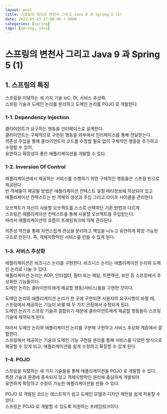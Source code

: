 ```yaml
---
layout: post
title: 스프링의 특징과 변천사 그리고 Java 9 과 Spring 5 (1)
date: 2022-05-23 17:00:00 + 0900
categories: [spring]
tags: [spring, java]
---
```

# 스프링의 변천사 그리고 Java 9 과 Spring 5 (1)

## 1. 스프링의 특징
스프링을 지탱하는 세 가지 기술 IoC, DI, 서비스 추상화.     
스프링 기술과 도메인 논리를 분리하고 도메인 논리를 POJO 로 개발한다.

### 1-1. Dependency Injection
클라이언트가 요구하는 행동을 인터페이스로 설계한다.    
클라이언트는 구체적으로 구현된 행동을 외부에서 인터페이스를 통해 전달받는다.    
의존성 주입을 통해 클라이언트의 코드를 수정할 필요 없이 구체적인 행동을 추가하고 수정할 수 있어,    
유연하고 확장성이 좋은 애플리케이션을 개발할 수 있다.    

### 1-2. Inversion Of Control
애플리케이션에서 제공하는 서비스를 수행하기 위한 구체적인 행동들은 스프링 빈으로 제공된다.    
빈 객체들이 제공될 방법은 애플리케이션 컨텍스트 설정 메타정보에 작성되어 있고    
애플리케이션 컨텍스트는 빈 객체의 생성과 주입 그리고 라이프 사이클을 관리한다.    

오브젝트가 자신이 사용할 오브젝트를 스스로 선택하던 기존 방법과 다르게   
스프링은 애플리케이션 컨텍스트를 통해 사용할 오브젝트를 주입받는다.   
따라서 애플리케이션의 흐름이 프레임워크에 의해 관리된다.   

의존성 역전을 통해 자연스럽게 관심을 분리하고 책임을 나누고 유연하게 확장 가능한 구조로 만든다.
즉, 객체지향적인 서비스를 만들 수 있게 된다.

### 1-3. 서비스 추상화
애플리케이션은 비즈니스 논리를 구현한다. 비즈니스 논리는 애플리케이션 논리와 도메인 논리로 나눌 수 있다.    
애플리케이션 논리는 AOP, 인터셉터, 필터 또는 메일, 트랜잭션, 보안 등 스프링에서 추상화한 기능들이다.    
도메인 논리는 클라이언트에게 제공할 행동(서비스)들을 구현한 것이다.    

도메인 논리와 애플리케이션 논리가 한 곳에 구현되면 사용자의 요구사항이 바뀔 때,   
스프링에서 제공하는 기능이 바뀔 때 두 가지 관점에서 수정되게 된다.     
도메인 논리가 스프링 기술과 결합되기 때문에 클라이언트에게 제공할 행동들이 스프링 기술에 제약되게 된다.   

따라서 도메인 논리와 애플리케이션 논리를 구분해 구현하고 서비스 추상화 계층에서 결합한다.    
스프링에서 제공하는 기술과 도메인 기능 구현을 분리를 통해 서비스를 다양한 방식으로 제공할 수 있게 되고,
애플리케이션을 쉽게 수정하고 확장할 수 있게 된다.

### 1-4. POJO
스프링을 지탱하는 세 가지 기술들을 통해 애플리케이션을 POJO 로 개발할 수 있다.   
특정 기술과 환경에 종속되지 않고 객체지향적인 원리에 충실하게 개발되어    
유연하게 확장하고 수정이 가능한 애플리케이션을 만들 수 있다.    

POJO 로 개발된 코드는 테스트하기 쉽고 도메인 모델과 디자인 패턴을 쉽게 적용할 수 있다.    
스프링은 POJO 로 개발할 수 있도록 지원하는 프레임워크이다.
